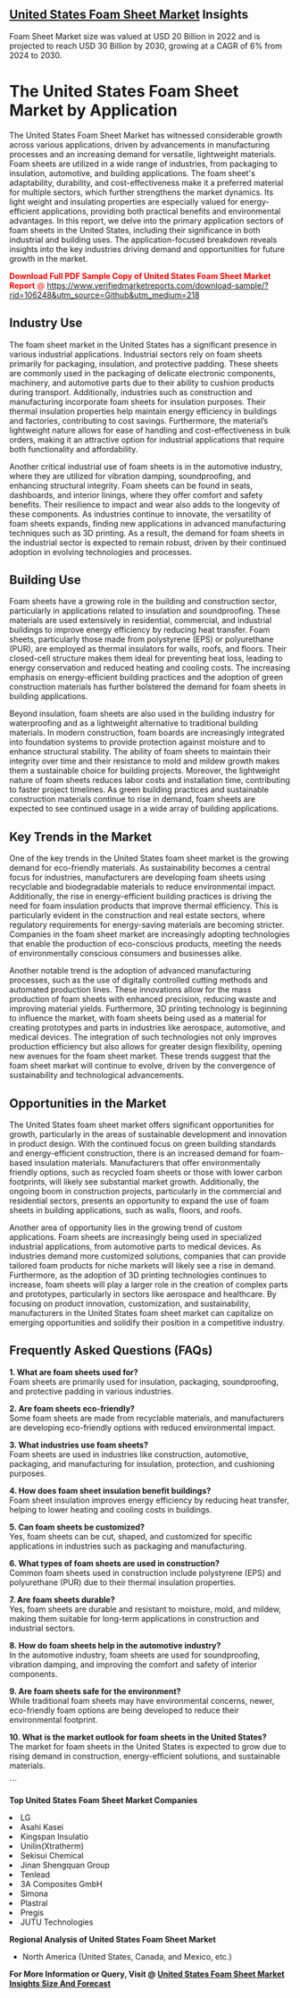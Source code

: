 <h2><a href="https://www.verifiedmarketreports.com/download-sample/?rid=106248&amp;utm_source=Github&amp;utm_medium=218" target="_blank">United States Foam Sheet Market</a> Insights</h2><p>Foam Sheet Market size was valued at USD 20 Billion in 2022 and is projected to reach USD 30 Billion by 2030, growing at a CAGR of 6% from 2024 to 2030.</p><p> <h1>The United States Foam Sheet Market by Application</h1> <p>The United States Foam Sheet Market has witnessed considerable growth across various applications, driven by advancements in manufacturing processes and an increasing demand for versatile, lightweight materials. Foam sheets are utilized in a wide range of industries, from packaging to insulation, automotive, and building applications. The foam sheet's adaptability, durability, and cost-effectiveness make it a preferred material for multiple sectors, which further strengthens the market dynamics. Its light weight and insulating properties are especially valued for energy-efficient applications, providing both practical benefits and environmental advantages. In this report, we delve into the primary application sectors of foam sheets in the United States, including their significance in both industrial and building uses. The application-focused breakdown reveals insights into the key industries driving demand and opportunities for future growth in the market. <p><span class=""><span style="color: #ff0000;"><strong>Download Full PDF Sample Copy of United States Foam Sheet Market Report</strong> @ </span><a href="https://www.verifiedmarketreports.com/download-sample/?rid=106248&amp;utm_source=Github&amp;utm_medium=218" target="_blank">https://www.verifiedmarketreports.com/download-sample/?rid=106248&amp;utm_source=Github&amp;utm_medium=218</a></span></p></p> <h2>Industry Use</h2> <p>The foam sheet market in the United States has a significant presence in various industrial applications. Industrial sectors rely on foam sheets primarily for packaging, insulation, and protective padding. These sheets are commonly used in the packaging of delicate electronic components, machinery, and automotive parts due to their ability to cushion products during transport. Additionally, industries such as construction and manufacturing incorporate foam sheets for insulation purposes. Their thermal insulation properties help maintain energy efficiency in buildings and factories, contributing to cost savings. Furthermore, the material’s lightweight nature allows for ease of handling and cost-effectiveness in bulk orders, making it an attractive option for industrial applications that require both functionality and affordability. <p>Another critical industrial use of foam sheets is in the automotive industry, where they are utilized for vibration damping, soundproofing, and enhancing structural integrity. Foam sheets can be found in seats, dashboards, and interior linings, where they offer comfort and safety benefits. Their resilience to impact and wear also adds to the longevity of these components. As industries continue to innovate, the versatility of foam sheets expands, finding new applications in advanced manufacturing techniques such as 3D printing. As a result, the demand for foam sheets in the industrial sector is expected to remain robust, driven by their continued adoption in evolving technologies and processes.</p> <h2>Building Use</h2> <p>Foam sheets have a growing role in the building and construction sector, particularly in applications related to insulation and soundproofing. These materials are used extensively in residential, commercial, and industrial buildings to improve energy efficiency by reducing heat transfer. Foam sheets, particularly those made from polystyrene (EPS) or polyurethane (PUR), are employed as thermal insulators for walls, roofs, and floors. Their closed-cell structure makes them ideal for preventing heat loss, leading to energy conservation and reduced heating and cooling costs. The increasing emphasis on energy-efficient building practices and the adoption of green construction materials has further bolstered the demand for foam sheets in building applications. <p>Beyond insulation, foam sheets are also used in the building industry for waterproofing and as a lightweight alternative to traditional building materials. In modern construction, foam boards are increasingly integrated into foundation systems to provide protection against moisture and to enhance structural stability. The ability of foam sheets to maintain their integrity over time and their resistance to mold and mildew growth makes them a sustainable choice for building projects. Moreover, the lightweight nature of foam sheets reduces labor costs and installation time, contributing to faster project timelines. As green building practices and sustainable construction materials continue to rise in demand, foam sheets are expected to see continued usage in a wide array of building applications.</p> <h2>Key Trends in the Market</h2> <p>One of the key trends in the United States foam sheet market is the growing demand for eco-friendly materials. As sustainability becomes a central focus for industries, manufacturers are developing foam sheets using recyclable and biodegradable materials to reduce environmental impact. Additionally, the rise in energy-efficient building practices is driving the need for foam insulation products that improve thermal efficiency. This is particularly evident in the construction and real estate sectors, where regulatory requirements for energy-saving materials are becoming stricter. Companies in the foam sheet market are increasingly adopting technologies that enable the production of eco-conscious products, meeting the needs of environmentally conscious consumers and businesses alike. <p>Another notable trend is the adoption of advanced manufacturing processes, such as the use of digitally controlled cutting methods and automated production lines. These innovations allow for the mass production of foam sheets with enhanced precision, reducing waste and improving material yields. Furthermore, 3D printing technology is beginning to influence the market, with foam sheets being used as a material for creating prototypes and parts in industries like aerospace, automotive, and medical devices. The integration of such technologies not only improves production efficiency but also allows for greater design flexibility, opening new avenues for the foam sheet market. These trends suggest that the foam sheet market will continue to evolve, driven by the convergence of sustainability and technological advancements.</p> <h2>Opportunities in the Market</h2> <p>The United States foam sheet market offers significant opportunities for growth, particularly in the areas of sustainable development and innovation in product design. With the continued focus on green building standards and energy-efficient construction, there is an increased demand for foam-based insulation materials. Manufacturers that offer environmentally friendly options, such as recycled foam sheets or those with lower carbon footprints, will likely see substantial market growth. Additionally, the ongoing boom in construction projects, particularly in the commercial and residential sectors, presents an opportunity to expand the use of foam sheets in building applications, such as walls, floors, and roofs. <p>Another area of opportunity lies in the growing trend of custom applications. Foam sheets are increasingly being used in specialized industrial applications, from automotive parts to medical devices. As industries demand more customized solutions, companies that can provide tailored foam products for niche markets will likely see a rise in demand. Furthermore, as the adoption of 3D printing technologies continues to increase, foam sheets will play a larger role in the creation of complex parts and prototypes, particularly in sectors like aerospace and healthcare. By focusing on product innovation, customization, and sustainability, manufacturers in the United States foam sheet market can capitalize on emerging opportunities and solidify their position in a competitive industry.</p> <h2>Frequently Asked Questions (FAQs)</h2> <p><strong>1. What are foam sheets used for?</strong><br>Foam sheets are primarily used for insulation, packaging, soundproofing, and protective padding in various industries.</p> <p><strong>2. Are foam sheets eco-friendly?</strong><br>Some foam sheets are made from recyclable materials, and manufacturers are developing eco-friendly options with reduced environmental impact.</p> <p><strong>3. What industries use foam sheets?</strong><br>Foam sheets are used in industries like construction, automotive, packaging, and manufacturing for insulation, protection, and cushioning purposes.</p> <p><strong>4. How does foam sheet insulation benefit buildings?</strong><br>Foam sheet insulation improves energy efficiency by reducing heat transfer, helping to lower heating and cooling costs in buildings.</p> <p><strong>5. Can foam sheets be customized?</strong><br>Yes, foam sheets can be cut, shaped, and customized for specific applications in industries such as packaging and manufacturing.</p> <p><strong>6. What types of foam sheets are used in construction?</strong><br>Common foam sheets used in construction include polystyrene (EPS) and polyurethane (PUR) due to their thermal insulation properties.</p> <p><strong>7. Are foam sheets durable?</strong><br>Yes, foam sheets are durable and resistant to moisture, mold, and mildew, making them suitable for long-term applications in construction and industrial sectors.</p> <p><strong>8. How do foam sheets help in the automotive industry?</strong><br>In the automotive industry, foam sheets are used for soundproofing, vibration damping, and improving the comfort and safety of interior components.</p> <p><strong>9. Are foam sheets safe for the environment?</strong><br>While traditional foam sheets may have environmental concerns, newer, eco-friendly foam options are being developed to reduce their environmental footprint.</p> <p><strong>10. What is the market outlook for foam sheets in the United States?</strong><br>The market for foam sheets in the United States is expected to grow due to rising demand in construction, energy-efficient solutions, and sustainable materials.</p> ```</p><p><strong>Top United States Foam Sheet Market Companies</strong></p><div data-test-id=""><p><li>LG</li><li> Asahi Kasei</li><li> Kingspan Insulatio</li><li> Unilin(Xtratherm)</li><li> Sekisui Chemical</li><li> Jinan Shengquan Group</li><li> Tenlead</li><li> 3A Composites GmbH</li><li> Simona</li><li> Plastral</li><li> Pregis</li><li> JUTU Technologies</li></p><div><strong>Regional Analysis of&nbsp;United States Foam Sheet Market</strong></div><ul><li dir="ltr"><p dir="ltr">North America&nbsp;(United States, Canada, and Mexico, etc.)</p></li></ul><p><strong>For More Information or Query, Visit @&nbsp;</strong><strong><a href="https://www.verifiedmarketreports.com/product/global-foam-sheet-market-2019-by-company-regions-type-and-application-forecast-to-2024/?utm_source=Github&amp;utm_medium=218" target="_blank">United States Foam Sheet Market Insights Size And Forecast</a></strong></p></div>

